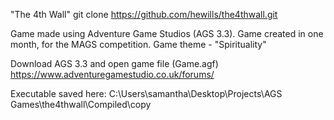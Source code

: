 "The 4th Wall"
git clone https://github.com/hewills/the4thwall.git

Game made using Adventure Game Studios (AGS 3.3).
Game created in one month, for the MAGS competition.
Game theme - "Spirituality"

Download AGS 3.3 and open game file (Game.agf)
https://www.adventuregamestudio.co.uk/forums/

Executable saved here:
C:\Users\samantha\Desktop\Projects\AGS Games\the4thwall\Compiled\copy